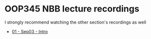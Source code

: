 # OOP345 NBB lecture recordings
I strongly recommend watching the other section's recordings as well

* [01 - Sep03 - Intro](https://youtu.be/9EsJ84McwbQ)
